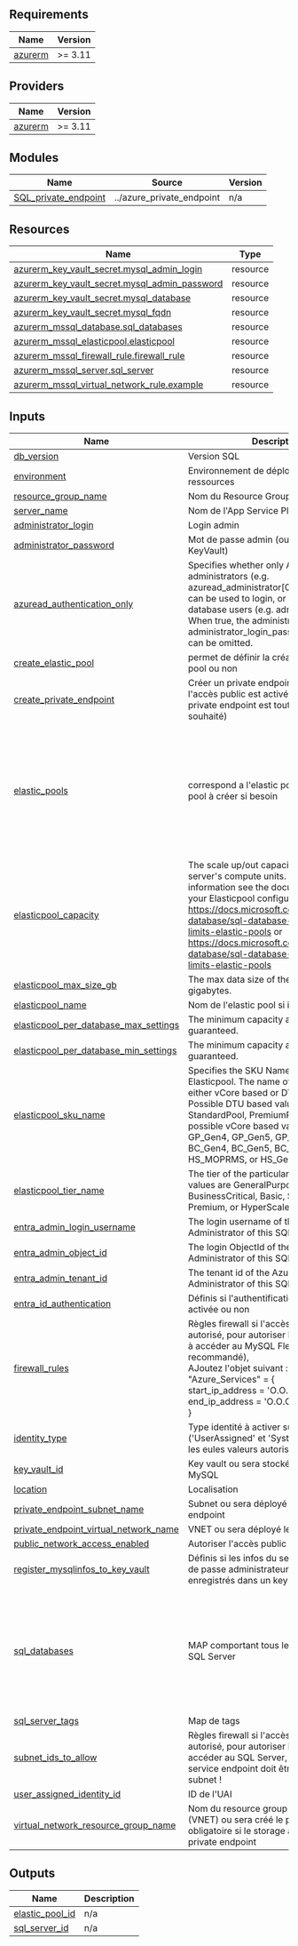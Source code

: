 <!-- BEGIN_TF_DOCS -->
## Requirements

| Name | Version |
|------|---------|
| <a name="requirement_azurerm"></a> [azurerm](#requirement\_azurerm) | >= 3.11 |

## Providers

| Name | Version |
|------|---------|
| <a name="provider_azurerm"></a> [azurerm](#provider\_azurerm) | >= 3.11 |

## Modules

| Name | Source | Version |
|------|--------|---------|
| <a name="module_SQL_private_endpoint"></a> [SQL\_private\_endpoint](#module\_SQL\_private\_endpoint) | ../azure_private_endpoint | n/a |

## Resources

| Name | Type |
|------|------|
| [azurerm_key_vault_secret.mysql_admin_login](https://registry.terraform.io/providers/hashicorp/azurerm/latest/docs/resources/key_vault_secret) | resource |
| [azurerm_key_vault_secret.mysql_admin_password](https://registry.terraform.io/providers/hashicorp/azurerm/latest/docs/resources/key_vault_secret) | resource |
| [azurerm_key_vault_secret.mysql_database](https://registry.terraform.io/providers/hashicorp/azurerm/latest/docs/resources/key_vault_secret) | resource |
| [azurerm_key_vault_secret.mysql_fqdn](https://registry.terraform.io/providers/hashicorp/azurerm/latest/docs/resources/key_vault_secret) | resource |
| [azurerm_mssql_database.sql_databases](https://registry.terraform.io/providers/hashicorp/azurerm/latest/docs/resources/mssql_database) | resource |
| [azurerm_mssql_elasticpool.elasticpool](https://registry.terraform.io/providers/hashicorp/azurerm/latest/docs/resources/mssql_elasticpool) | resource |
| [azurerm_mssql_firewall_rule.firewall_rule](https://registry.terraform.io/providers/hashicorp/azurerm/latest/docs/resources/mssql_firewall_rule) | resource |
| [azurerm_mssql_server.sql_server](https://registry.terraform.io/providers/hashicorp/azurerm/latest/docs/resources/mssql_server) | resource |
| [azurerm_mssql_virtual_network_rule.example](https://registry.terraform.io/providers/hashicorp/azurerm/latest/docs/resources/mssql_virtual_network_rule) | resource |

## Inputs

| Name | Description | Type | Default | Required |
|------|-------------|------|---------|:--------:|
| <a name="input_db_version"></a> [db\_version](#input\_db\_version) | Version SQL | `string` | n/a | yes |
| <a name="input_environment"></a> [environment](#input\_environment) | Environnement de déploiement des ressources | `string` | n/a | yes |
| <a name="input_resource_group_name"></a> [resource\_group\_name](#input\_resource\_group\_name) | Nom du Resource Group | `string` | n/a | yes |
| <a name="input_server_name"></a> [server\_name](#input\_server\_name) | Nom de l'App Service Plan | `string` | n/a | yes |
| <a name="input_administrator_login"></a> [administrator\_login](#input\_administrator\_login) | Login admin | `string` | `null` | no |
| <a name="input_administrator_password"></a> [administrator\_password](#input\_administrator\_password) | Mot de passe admin (ou à récupérer dans KeyVault) | `string` | `null` | no |
| <a name="input_azuread_authentication_only"></a> [azuread\_authentication\_only](#input\_azuread\_authentication\_only) | Specifies whether only AD Users and administrators (e.g. azuread\_administrator[0].login\_username) can be used to login, or also local database users (e.g. administrator\_login). When true, the administrator\_login and administrator\_login\_password properties can be omitted. | `bool` | `false` | no |
| <a name="input_create_elastic_pool"></a> [create\_elastic\_pool](#input\_create\_elastic\_pool) | permet de définir la création d'un elastic pool ou non | `bool` | `false` | no |
| <a name="input_create_private_endpoint"></a> [create\_private\_endpoint](#input\_create\_private\_endpoint) | Créer un private endpoint ? (s'applique si l'accès public est activé mais qu'un private endpoint est tout de même souhaité) | `bool` | `false` | no |
| <a name="input_elastic_pools"></a> [elastic\_pools](#input\_elastic\_pools) | correspond a l'elastic pool aux elastics pool à créer si besoin | <pre>map(object({<br/>    suffix                    = string<br/>    max_size_gb               = optional(number, 10)<br/>    sku_name                  = optional(string, "GP_Gen5")<br/>    capacity                  = optional(number, 2)<br/>    tier_name                 = optional(string, "GeneralPurpose")<br/>    per_database_max_settings = optional(number, 2)<br/>    per_database_min_settings = optional(number, 1)<br/>  }))</pre> | `{}` | no |
| <a name="input_elasticpool_capacity"></a> [elasticpool\_capacity](#input\_elasticpool\_capacity) | The scale up/out capacity, representing server's compute units. For more information see the documentation for your Elasticpool configuration:<br/>https://docs.microsoft.com/azure/sql-database/sql-database-vcore-resource-limits-elastic-pools or<br/>https://docs.microsoft.com/azure/sql-database/sql-database-dtu-resource-limits-elastic-pools | `number` | `2` | no |
| <a name="input_elasticpool_max_size_gb"></a> [elasticpool\_max\_size\_gb](#input\_elasticpool\_max\_size\_gb) | The max data size of the elastic pool in gigabytes. | `number` | `10` | no |
| <a name="input_elasticpool_name"></a> [elasticpool\_name](#input\_elasticpool\_name) | Nom de l'elastic pool si il y en a un | `string` | `null` | no |
| <a name="input_elasticpool_per_database_max_settings"></a> [elasticpool\_per\_database\_max\_settings](#input\_elasticpool\_per\_database\_max\_settings) | The minimum capacity all databases are guaranteed. | `number` | `2` | no |
| <a name="input_elasticpool_per_database_min_settings"></a> [elasticpool\_per\_database\_min\_settings](#input\_elasticpool\_per\_database\_min\_settings) | The minimum capacity all databases are guaranteed. | `number` | `1` | no |
| <a name="input_elasticpool_sku_name"></a> [elasticpool\_sku\_name](#input\_elasticpool\_sku\_name) | Specifies the SKU Name for this Elasticpool. The name of the SKU, will be either vCore based or DTU based. Possible DTU based values are BasicPool, StandardPool, PremiumPool while possible vCore based values are GP\_Gen4, GP\_Gen5, GP\_Fsv2, GP\_DC, BC\_Gen4, BC\_Gen5, BC\_DC, HS\_PRMS, HS\_MOPRMS, or HS\_Gen5. | `string` | `"GP_Gen5"` | no |
| <a name="input_elasticpool_tier_name"></a> [elasticpool\_tier\_name](#input\_elasticpool\_tier\_name) | The tier of the particular SKU. Possible values are GeneralPurpose, BusinessCritical, Basic, Standard, Premium, or HyperScale. | `string` | `"GeneralPurpose"` | no |
| <a name="input_entra_admin_login_username"></a> [entra\_admin\_login\_username](#input\_entra\_admin\_login\_username) | The login username of the Azure AD Administrator of this SQL Server | `string` | `null` | no |
| <a name="input_entra_admin_object_id"></a> [entra\_admin\_object\_id](#input\_entra\_admin\_object\_id) | The login ObjectId of the Azure AD Administrator of this SQL Server | `string` | `null` | no |
| <a name="input_entra_admin_tenant_id"></a> [entra\_admin\_tenant\_id](#input\_entra\_admin\_tenant\_id) | The tenant id of the Azure AD Administrator of this SQL Server. | `string` | `null` | no |
| <a name="input_entra_id_authentication"></a> [entra\_id\_authentication](#input\_entra\_id\_authentication) | Définis si l'authentification Entra sera activée ou non | `bool` | `false` | no |
| <a name="input_firewall_rules"></a> [firewall\_rules](#input\_firewall\_rules) | Règles firewall si l'accès public est autorisé, pour autoriser les services azure à accéder au MySQL Flexible server (non recommandé),<br/>    AJoutez l'objet suivant :<br/>    "Azure\_Services" = {<br/>      start\_ip\_address = 'O.O.O.O/O'<br/>      end\_ip\_address   = 'O.O.O.O/O'<br/>    } | <pre>map(object({<br/>    start_ip_address = string<br/>    end_ip_address   = string<br/>  }))</pre> | `{}` | no |
| <a name="input_identity_type"></a> [identity\_type](#input\_identity\_type) | Type identité à activer sur la ressource ('UserAssigned' et 'SystemAssigned' sont les eules valeurs autorisées) | `string` | `"SystemAssigned"` | no |
| <a name="input_key_vault_id"></a> [key\_vault\_id](#input\_key\_vault\_id) | Key vault ou sera stocké le secret de MySQL | `string` | `null` | no |
| <a name="input_location"></a> [location](#input\_location) | Localisation | `string` | `"westeurope"` | no |
| <a name="input_private_endpoint_subnet_name"></a> [private\_endpoint\_subnet\_name](#input\_private\_endpoint\_subnet\_name) | Subnet ou sera déployé le private endpoint | `string` | `null` | no |
| <a name="input_private_endpoint_virtual_network_name"></a> [private\_endpoint\_virtual\_network\_name](#input\_private\_endpoint\_virtual\_network\_name) | VNET ou sera déployé le private endpoint | `string` | `null` | no |
| <a name="input_public_network_access_enabled"></a> [public\_network\_access\_enabled](#input\_public\_network\_access\_enabled) | Autoriser l'accès public ? | `bool` | `false` | no |
| <a name="input_register_mysqlinfos_to_key_vault"></a> [register\_mysqlinfos\_to\_key\_vault](#input\_register\_mysqlinfos\_to\_key\_vault) | Définis si les infos du serveur MySQL (mot de passe administrateur, login, url) sont enregistrés dans un key vault ou non | `bool` | `false` | no |
| <a name="input_sql_databases"></a> [sql\_databases](#input\_sql\_databases) | MAP comportant tous les databases de ce SQL Server | <pre>map(object({<br/>    database_name        = string<br/>    collation            = optional(string, "SQL_Latin1_General_CP1_CI_AS")<br/>    geo_backup_enabled   = optional(bool, false)<br/>    max_size_gb          = number<br/>    sku_name             = string<br/>    storage_account_type = optional(string, "Local")<br/>    database_tags        = optional(map(string), {})<br/>  }))</pre> | `{}` | no |
| <a name="input_sql_server_tags"></a> [sql\_server\_tags](#input\_sql\_server\_tags) | Map de tags | `map(string)` | `{}` | no |
| <a name="input_subnet_ids_to_allow"></a> [subnet\_ids\_to\_allow](#input\_subnet\_ids\_to\_allow) | Règles firewall si l'accès public est autorisé, pour autoriser les Subnet à accéder au SQL Server, Attention, le service endpoint doit être activé sur le subnet ! | `list(string)` | `[]` | no |
| <a name="input_user_assigned_identity_id"></a> [user\_assigned\_identity\_id](#input\_user\_assigned\_identity\_id) | ID de l'UAI | `string` | `null` | no |
| <a name="input_virtual_network_resource_group_name"></a> [virtual\_network\_resource\_group\_name](#input\_virtual\_network\_resource\_group\_name) | Nom du resource group du réseau virtuel (VNET) ou sera créé le private endpoint, obligatoire si le storage account a un private endpoint | `string` | `null` | no |

## Outputs

| Name | Description |
|------|-------------|
| <a name="output_elastic_pool_id"></a> [elastic\_pool\_id](#output\_elastic\_pool\_id) | n/a |
| <a name="output_sql_server_id"></a> [sql\_server\_id](#output\_sql\_server\_id) | n/a |
<!-- END_TF_DOCS -->